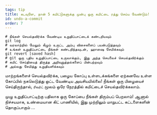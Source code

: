 ```yaml
---
tags: tip
title: கடவுளே, நான் 5 கமிட்டுகளுக்கு முன்பு ஒரு கமிட்டை ரத்து செய்ய வேண்டும்!
id: undo-a-commit
order: 7
---
```


```git
# நீங்கள் செயல்தவிர்க்க வேண்டிய உறுதிப்பாட்டைக் கண்டறியவும்
git log
# வரலாற்றில் மேலும் கீழும் உருட்ட அம்பு விசைகளைப் பயன்படுத்தவும்
# உங்கள் உறுதிப்பாட்டை நீங்கள் கண்டறிந்தவுடன், ஹாஷை சேமிக்கவும்
git revert [saved hash]
# git ஒரு புதிய உறுதிப்பாட்டை உருவாக்கும், இது அந்த செயலைச் செயல்தவிர்க்கும்
# கமிட் செய்தியைத் திருத்த அறிவுறுத்தல்களைப் பின்பற்றவும்
# அல்லது சேமித்து உறுதியளிக்கவும்
```

மாற்றங்களைச் செயல்தவிர்க்க, பழைய கோப்பு உள்ளடக்கங்களை ஏற்கனவே உள்ள கோப்பில் நகலெடுத்து ஒட்ட வேண்டிய அவசியமில்லை! நீங்கள் ஒரு பிழையைச் செய்திருந்தால், `ரிவர்ட்` மூலம் ஒரே நேரத்தில் கமிட்டைச் செயல்தவிர்க்கலாம்.

முழு உறுதிப்பாட்டிற்கு பதிலாக ஒரு கோப்பை நீங்கள் திரும்பப் பெறலாம்! ஆனால் நிச்சயமாக, உண்மையான கிட் பாணியில், இது முற்றிலும் மாறுபட்ட கட்டளைகளின் தொகுப்பாகும் ...